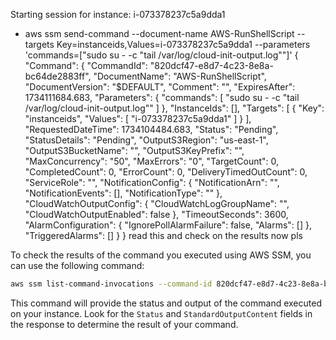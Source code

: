 Starting session for instance: i-073378237c5a9dda1
+ aws ssm send-command --document-name AWS-RunShellScript --targets Key=instanceids,Values=i-073378237c5a9dda1 --parameters 'commands=["sudo su - -c \"tail /var/log/cloud-init-output.log\""]'
{
    "Command": {
        "CommandId": "820dcf47-e8d7-4c23-8e8a-bc64de2883ff",
        "DocumentName": "AWS-RunShellScript",
        "DocumentVersion": "$DEFAULT",
        "Comment": "",
        "ExpiresAfter": 1734111684.683,
        "Parameters": {
            "commands": [
                "sudo su - -c \"tail /var/log/cloud-init-output.log\""
            ]
        },
        "InstanceIds": [],
        "Targets": [
            {
                "Key": "instanceids",
                "Values": [
                    "i-073378237c5a9dda1"
                ]
            }
        ],
        "RequestedDateTime": 1734104484.683,
        "Status": "Pending",
        "StatusDetails": "Pending",
        "OutputS3Region": "us-east-1",
        "OutputS3BucketName": "",
        "OutputS3KeyPrefix": "",
        "MaxConcurrency": "50",
        "MaxErrors": "0",
        "TargetCount": 0,
        "CompletedCount": 0,
        "ErrorCount": 0,
        "DeliveryTimedOutCount": 0,
        "ServiceRole": "",
        "NotificationConfig": {
            "NotificationArn": "",
            "NotificationEvents": [],
            "NotificationType": ""
        },
        "CloudWatchOutputConfig": {
            "CloudWatchLogGroupName": "",
            "CloudWatchOutputEnabled": false
        },
        "TimeoutSeconds": 3600,
        "AlarmConfiguration": {
            "IgnorePollAlarmFailure": false,
            "Alarms": []
        },
        "TriggeredAlarms": []
    }
}
read this and check on the results now pls


To check the results of the command you executed using AWS SSM, you can use the following command:

```bash
aws ssm list-command-invocations --command-id 820dcf47-e8d7-4c23-8e8a-bc64de2883ff --details
```

This command will provide the status and output of the command executed on your instance. Look for the `Status` and `StandardOutputContent` fields in the response to determine the result of your command.
